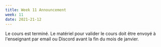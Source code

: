 ```yaml
---
title: Week 11 Announcement
week: 11
date: 2021-21-12
---
```


Le cours est terminé. Le matériel pour valider le cours doit être envoyé à l'enseignant par email ou Discord avant la fin du mois de janvier.
